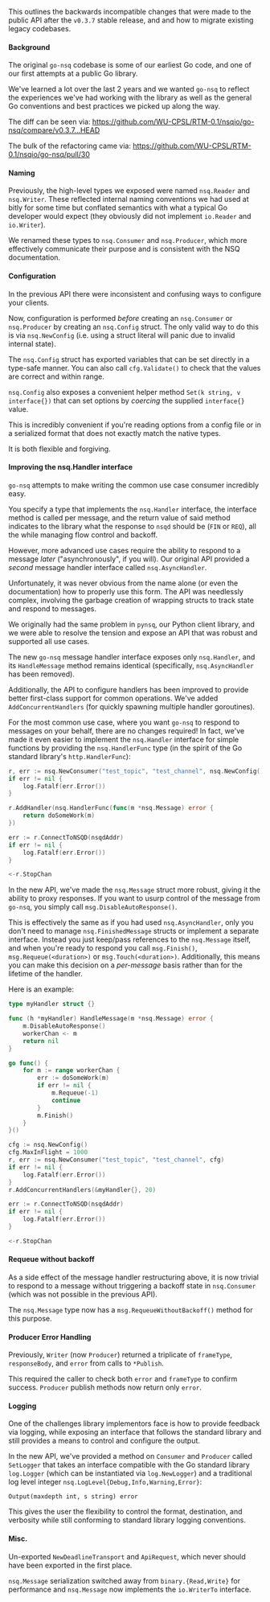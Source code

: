This outlines the backwards incompatible changes that were made to the public API after the
`v0.3.7` stable release, and and how to migrate existing legacy codebases.

#### Background

The original `go-nsq` codebase is some of our earliest Go code, and one of our first attempts at a
public Go library.

We've learned a lot over the last 2 years and we wanted `go-nsq` to reflect the experiences we've
had working with the library as well as the general Go conventions and best practices we picked up
along the way.

The diff can be seen via: https://github.com/WU-CPSL/RTM-0.1/nsqio/go-nsq/compare/v0.3.7...HEAD

The bulk of the refactoring came via: https://github.com/WU-CPSL/RTM-0.1/nsqio/go-nsq/pull/30

#### Naming

Previously, the high-level types we exposed were named `nsq.Reader` and `nsq.Writer`. These
reflected internal naming conventions we had used at bitly for some time but conflated semantics
with what a typical Go developer would expect (they obviously did not implement `io.Reader` and
`io.Writer`).

We renamed these types to `nsq.Consumer` and `nsq.Producer`, which more effectively communicate
their purpose and is consistent with the NSQ documentation.

#### Configuration

In the previous API there were inconsistent and confusing ways to configure your clients.

Now, configuration is performed *before* creating an `nsq.Consumer` or `nsq.Producer` by creating
an `nsq.Config` struct. The only valid way to do this is via `nsq.NewConfig` (i.e. using a struct
literal will panic due to invalid internal state).

The `nsq.Config` struct has exported variables that can be set directly in a type-safe manner. You
can also call `cfg.Validate()` to check that the values are correct and within range.

`nsq.Config` also exposes a convenient helper method `Set(k string, v interface{})` that can set
options by *coercing* the supplied `interface{}` value.

This is incredibly convenient if you're reading options from a config file or in a serialized
format that does not exactly match the native types.

It is both flexible and forgiving.

#### Improving the nsq.Handler interface

`go-nsq` attempts to make writing the common use case consumer incredibly easy.

You specify a type that implements the `nsq.Handler` interface, the interface method is called per
message, and the return value of said method indicates to the library what the response to `nsqd`
should be (`FIN` or `REQ`), all the while managing flow control and backoff.

However, more advanced use cases require the ability to respond to a message *later*
("asynchronously", if you will). Our original API provided a *second* message handler interface
called `nsq.AsyncHandler`.

Unfortunately, it was never obvious from the name alone (or even the documentation) how to properly
use this form. The API was needlessly complex, involving the garbage creation of wrapping structs
to track state and respond to messages.

We originally had the same problem in `pynsq`, our Python client library, and we were able to
resolve the tension and expose an API that was robust and supported all use cases.

The new `go-nsq` message handler interface exposes only `nsq.Handler`, and its `HandleMessage`
method remains identical (specifically, `nsq.AsyncHandler` has been removed).

Additionally, the API to configure handlers has been improved to provide better first-class support
for common operations. We've added `AddConcurrentHandlers` (for quickly spawning multiple handler
goroutines).

For the most common use case, where you want `go-nsq` to respond to messages on your behalf, there
are no changes required! In fact, we've made it even easier to implement the `nsq.Handler`
interface for simple functions by providing the `nsq.HandlerFunc` type (in the spirit of the Go
standard library's `http.HandlerFunc`):

```go
r, err := nsq.NewConsumer("test_topic", "test_channel", nsq.NewConfig())
if err != nil {
    log.Fatalf(err.Error())
}

r.AddHandler(nsq.HandlerFunc(func(m *nsq.Message) error {
    return doSomeWork(m)
})

err := r.ConnectToNSQD(nsqdAddr)
if err != nil {
    log.Fatalf(err.Error())
}

<-r.StopChan
```

In the new API, we've made the `nsq.Message` struct more robust, giving it the ability to proxy
responses. If you want to usurp control of the message from `go-nsq`, you simply call
`msg.DisableAutoResponse()`.

This is effectively the same as if you had used `nsq.AsyncHandler`, only you don't need to manage
`nsq.FinishedMessage` structs or implement a separate interface. Instead you just keep/pass
references to the `nsq.Message` itself, and when you're ready to respond you call `msg.Finish()`,
`msg.Requeue(<duration>)` or `msg.Touch(<duration>)`.  Additionally, this means you can make this
decision on a *per-message* basis rather than for the lifetime of the handler.

Here is an example:

```go
type myHandler struct {}

func (h *myHandler) HandleMessage(m *nsq.Message) error {
    m.DisableAutoResponse()
    workerChan <- m
    return nil
}

go func() {
    for m := range workerChan {
        err := doSomeWork(m)
        if err != nil {
            m.Requeue(-1)
            continue
        }
        m.Finish()
    }
}()

cfg := nsq.NewConfig()
cfg.MaxInFlight = 1000
r, err := nsq.NewConsumer("test_topic", "test_channel", cfg)
if err != nil {
    log.Fatalf(err.Error())
}
r.AddConcurrentHandlers(&myHandler{}, 20)

err := r.ConnectToNSQD(nsqdAddr)
if err != nil {
    log.Fatalf(err.Error())
}

<-r.StopChan
```

#### Requeue without backoff

As a side effect of the message handler restructuring above, it is now trivial to respond to a
message without triggering a backoff state in `nsq.Consumer` (which was not possible in the
previous API).

The `nsq.Message` type now has a `msg.RequeueWithoutBackoff()` method for this purpose.

#### Producer Error Handling

Previously, `Writer` (now `Producer`) returned a triplicate of `frameType`, `responseBody`, and
`error` from calls to `*Publish`.

This required the caller to check both `error` and `frameType` to confirm success. `Producer`
publish methods now return only `error`.

#### Logging

One of the challenges library implementors face is how to provide feedback via logging, while
exposing an interface that follows the standard library and still provides a means to control and
configure the output.

In the new API, we've provided a method on `Consumer` and `Producer` called `SetLogger` that takes
an interface compatible with the Go standard library `log.Logger` (which can be instantiated via
`log.NewLogger`) and a traditional log level integer `nsq.LogLevel{Debug,Info,Warning,Error}`:

    Output(maxdepth int, s string) error

This gives the user the flexibility to control the format, destination, and verbosity while still
conforming to standard library logging conventions.

#### Misc.

Un-exported `NewDeadlineTransport` and `ApiRequest`, which never should have been exported in the
first place.

`nsq.Message` serialization switched away from `binary.{Read,Write}` for performance and
`nsq.Message` now implements the `io.WriterTo` interface.
